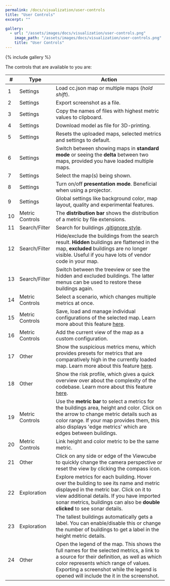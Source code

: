 ```yaml
---
permalink: /docs/visualization/user-controls
title: "User Controls"
excerpt: ""

gallery:
  - url: "/assets/images/docs/visualization/user-controls.png"
    image_path: "/assets/images/docs/visualization/user-controls.png"
    title: "User Controls"
---
```


{% include gallery %}

The controls that are available to you are:

| #   | Type            | Action                                                                                                                                                                                                                                                                     |
| --- | --------------- |----------------------------------------------------------------------------------------------------------------------------------------------------------------------------------------------------------------------------------------------------------------------------|
| 1   | Settings        | Load cc.json map or multiple maps (_hold shift_).                                                                                                                                                                                                                          |
| 2   | Settings        | Export screenshot as a file.                                                                                                                                                                                                                                               |
| 3   | Settings        | Copy the names of files with highest metric values to clipboard.                                                                                                                                                                                                           |
| 4   | Settings        | Download model as file for 3D-printing.                                                                                                                                                                                                                                    |
| 5   | Settings        | Resets the uploaded maps, selected metrics and settings to default.                                                                                                                                                                                                        |
| 6   | Settings        | Switch between showing maps in **standard mode** or seeing the **delta** between two maps, provided you have loaded multiple maps.                                                                                                                                         |
| 7   | Settings        | Select the map(s) being shown.                                                                                                                                                                                                                                             |
| 8   | Settings        | Turn on/off **presentation mode**. Beneficial when using a projector.                                                                                                                                                                                                      |
| 9   | Settings        | Global settings like background color, map layout, quality and experimental features.                                                                                                                                                                                      |
| 10  | Metric Controls | The **distribution bar** shows the distribution of a metric by file extensions.                                                                                                                                                                                            |
| 11  | Search/Filter   | Search for buildings [.gitignore style](https://git-scm.com/docs/gitignore).                                                                                                                                                                                               |
| 12  | Search/Filter   | Hide/exclude the buildings from the search result. **Hidden** buildings are flattened in the map, **excluded** buildings are no longer visible. Useful if you have lots of vendor code in your map.                                                                        |
| 13  | Search/Filter   | Switch between the treeview or see the hidden and excluded buildings. The latter menus can be used to restore these buildings again.                                                                                                                                       |
| 14  | Metric Controls | Select a scenario, which changes multiple metrics at once.                                                                                                                                                                                                                 |
| 15  | Metric Controls | Save, load and manage individual configurations of the selected map. Learn more about this feature [here]({{site.docs_visualization}}/custom-views).                                                                                                                       |
| 16  | Metric Controls | Add the current view of the map as a custom configuration.                                                                                                                                                                                                                 |
| 17  | Other           | Show the suspicious metrics menu, which provides presets for metrics that are comparatively high in the currently loaded map. Learn more about this feature [here]({{site.docs_visualization}}/suspicious-metrics).                                                        |
| 18  | Other           | Show the risk profile, which gives a quick overview over about the complexity of the codebase. Learn more about this feature [here]({{site.docs_visualization}}/risk-profile).                                                                                             |
| 19  | Metric Controls | Use the **metric bar** to select a metrics for the buildings area, height and color. Click on the arrow to change metric details such as color range. If your map provides them, this also displays 'edge metrics' which are edges between buildings.                      |
| 20  | Metric Controls | Link height and color metric to be the same metric.                                                                                                                                                                                                                        |
| 21  | Other           | Click on any side or edge of the Viewcube to quickly change the camera perspective or reset the view by clicking the compass icon.                                                                                                                                         |
| 22  | Exploration     | Explore metrics for each building. Hover over the building to see its name and metric displayed in the metric bar. Click on it to view additional details. If you have imported sonar metrics, buildings can also be **double clicked** to see sonar details.              |
| 23  | Exploration     | The tallest buildings automatically gets a label. You can enable/disable this or change the number of buildings to get a label in the height metric details.                                                                                                               |
| 24  | Other           | Open the legend of the map. This shows the full names for the selected metrics, a link to a source for their definition, as well as which color represents which range of values. Exporting a screenshot while the legend is opened will include the it in the screenshot. |
